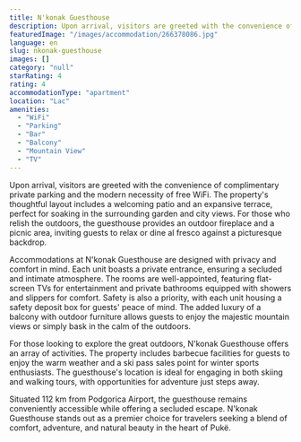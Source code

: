 ```yaml
---
title: N'konak Guesthouse
description: Upon arrival, visitors are greeted with the convenience of complimentary private parking and the modern necessity of free WiFi. The property's thoughtful layout
featuredImage: "/images/accommodation/266378086.jpg"
language: en
slug: nkonak-guesthouse
images: []
category: "null"
starRating: 4
rating: 4
accommodationType: "apartment"
location: "Lac"
amenities:
  - "WiFi"
  - "Parking"
  - "Bar"
  - "Balcony"
  - "Mountain View"
  - "TV"
---
```


Upon arrival, visitors are greeted with the convenience of complimentary private parking and the modern necessity of free WiFi. The property's thoughtful layout includes a welcoming patio and an expansive terrace, perfect for soaking in the surrounding garden and city views. For those who relish the outdoors, the guesthouse provides an outdoor fireplace and a picnic area, inviting guests to relax or dine al fresco against a picturesque backdrop.

Accommodations at N'konak Guesthouse are designed with privacy and comfort in mind. Each unit boasts a private entrance, ensuring a secluded and intimate atmosphere. The rooms are well-appointed, featuring flat-screen TVs for entertainment and private bathrooms equipped with showers and slippers for comfort. Safety is also a priority, with each unit housing a safety deposit box for guests' peace of mind. The added luxury of a balcony with outdoor furniture allows guests to enjoy the majestic mountain views or simply bask in the calm of the outdoors.

For those looking to explore the great outdoors, N'konak Guesthouse offers an array of activities. The property includes barbecue facilities for guests to enjoy the warm weather and a ski pass sales point for winter sports enthusiasts. The guesthouse's location is ideal for engaging in both skiing and walking tours, with opportunities for adventure just steps away.

Situated 112 km from Podgorica Airport, the guesthouse remains conveniently accessible while offering a secluded escape. N'konak Guesthouse stands out as a premier choice for travelers seeking a blend of comfort, adventure, and natural beauty in the heart of Pukë.

